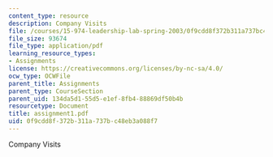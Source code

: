 ```yaml
---
content_type: resource
description: Company Visits
file: /courses/15-974-leadership-lab-spring-2003/0f9cdd8f372b311a737bc48eb3a088f7_assignment1.pdf
file_size: 93674
file_type: application/pdf
learning_resource_types:
- Assignments
license: https://creativecommons.org/licenses/by-nc-sa/4.0/
ocw_type: OCWFile
parent_title: Assignments
parent_type: CourseSection
parent_uid: 134da5d1-55d5-e1ef-8fb4-88869df50b4b
resourcetype: Document
title: assignment1.pdf
uid: 0f9cdd8f-372b-311a-737b-c48eb3a088f7
---
```

Company Visits